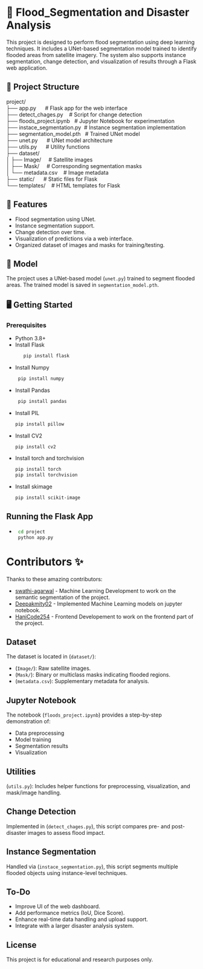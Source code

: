 # 🌊 Flood_Segmentation and Disaster Analysis

This project is designed to perform flood segmentation using deep learning techniques. It includes a UNet-based segmentation model trained to identify flooded areas from satellite imagery. The system also supports instance segmentation, change detection, and visualization of results through a Flask web application.


## 📁 Project Structure

project/ <br>
├── app.py &nbsp;&nbsp;&nbsp;&nbsp;&nbsp;# Flask app for the web interface <br>
├── detect_chages.py &nbsp;&nbsp;&nbsp;# Script for change detection <br>
├── floods_project.ipynb&nbsp;&nbsp;   # Jupyter Notebook for experimentation <br>
├── instace_segmentation.py&nbsp;&nbsp;# Instance segmentation implementation <br>
├── segmentation_model.pth&nbsp;&nbsp; # Trained UNet model <br>
├── unet.py &nbsp;&nbsp;&nbsp;&nbsp;&nbsp;# UNet model architecture <br>
├── utils.py &nbsp;&nbsp;&nbsp;&nbsp;&nbsp;# Utility functions <br>
├── dataset/ <br>
│ ├── Image/ &nbsp;&nbsp;&nbsp;&nbsp;# Satellite images <br>
│ ├── Mask/  &nbsp;&nbsp;&nbsp;&nbsp;# Corresponding segmentation masks <br>
│ └── metadata.csv &nbsp;&nbsp;&nbsp;# Image metadata <br>
├── static/ &nbsp;&nbsp;&nbsp;&nbsp; # Static files for Flask <br>
└── templates/&nbsp;&nbsp;&nbsp;&nbsp;# HTML templates for Flask <be>


## 🚀 Features

- Flood segmentation using UNet.
- Instance segmentation support.
- Change detection over time.
- Visualization of predictions via a web interface.
- Organized dataset of images and masks for training/testing.

## 🧠 Model

The project uses a UNet-based model (`unet.py`) trained to segment flooded areas. The trained model is saved in `segmentation_model.pth`.

## 🖥️ Getting Started

### Prerequisites

- Python 3.8+
- Install Flask
    ```bash
       pip install flask
    
- Install Numpy
    ``` bash
     pip install numpy
    
- Install Pandas
    ``` bash
     pip install pandas
    
- Install PIL
     ``` bash
     pip install pillow

- Install CV2
     ``` bash
     pip install cv2

- Install torch and torchvision
     ```bash
     pip install torch
     pip install torchvision

- Install skimage
     ```bash
     pip install scikit-image

## Running the Flask App
-   ```bash
     cd project
     python app.py

# Contributors ✨
  Thanks to these amazing contributors:
   - [swathi-agarwal](https://github.com/swathi-agarwal) - Machine Learning Development to work on the semantic segmentation of the project.
   - [Deepakmity02](https://github.com/Deepakmity02) - Implemented Machine Learning models on jupyter notebook.
   - [HaniCode254](https://github.com/HaniCode254) - Frontend Developement to work on the frontend part of the project.


## Dataset

The dataset is located in (`dataset/`):
- (`Image/`): Raw satellite images.
- (`Mask/`): Binary or multiclass masks indicating flooded regions.
- (`metadata.csv`): Supplementary metadata for analysis.



## Jupyter Notebook
The notebook (`floods_project.ipynb`) provides a step-by-step demonstration of:
- Data preprocessing
- Model training
- Segmentation results
- Visualization

  

## Utilities
(`utils.py`): Includes helper functions for preprocessing, visualization, and mask/image handling.

## Change Detection
Implemented in (`detect_chages.py`), this script compares pre- and post-disaster images to assess flood impact.


## Instance Segmentation
Handled via (`instace_segmentation.py`), this script segments multiple flooded objects using instance-level techniques.


## To-Do
- Improve UI of the web dashboard.
- Add performance metrics (IoU, Dice Score).
- Enhance real-time data handling and upload support.
- Integrate with a larger disaster analysis system.

## License
 This project is for educational and research purposes only.


